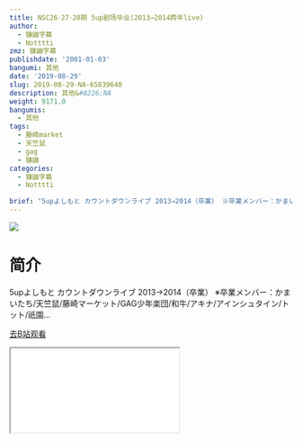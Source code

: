 ```yaml
---
title: NSC26･27･28期 5up剧场毕业(2013→2014跨年live)
author:
  - 镰鼬字幕
  - Notttti
zmz: 镰鼬字幕
publishdate: '2001-01-03'
bangumi: 其他
date: '2019-08-29'
slug: 2019-08-29-NA-65839640
description: 其他&#8226;NA
weight: 9171.0
bangumis:
  - 其他
tags:
  - 藤崎market
  - 天竺鼠
  - gag
  - 镰鼬
categories:
  - 镰鼬字幕
  - Notttti

brief: "5upよしもと カウントダウンライブ 2013→2014（卒業） ※卒業メンバー：かまいたち/天竺鼠/藤崎マーケット/GAG少年楽団/和牛/アキナ/アインシュタイン/トット/祇園..."
---
```

![](https://raw.githubusercontent.com/tcgriffith/owaraisite/master/static/tmpimg/fa6abe2ad1bd1c47f9e39c403ce690bb496914cd.jpg.480.jpg)
# 简介  
5upよしもと カウントダウンライブ 2013→2014（卒業）
※卒業メンバー：かまいたち/天竺鼠/藤崎マーケット/GAG少年楽団/和牛/アキナ/アインシュタイン/トット/祇園...  

[去B站观看](https://www.bilibili.com/video/av65839640/)
<div class ="resp-container"><iframe class="testiframe" src="//player.bilibili.com/player.html?aid=65839640"", scrolling="no", allowfullscreen="true" > </iframe></div> 
